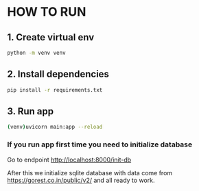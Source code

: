 # HOW TO RUN

## 1. Create virtual env

```bash
python -m venv venv
```

## 2. Install dependencies

```bash
pip install -r requirements.txt
```

## 3. Run app

```bash
(venv)uvicorn main:app --reload
```

### If you run app first time you need to initialize database

Go to endpoint <http://localhost:8000/init-db>

After this  we initialize sqlite database with data come from <https://gorest.co.in/public/v2/> and all ready to work.
